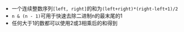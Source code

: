 - 一个连续整数序列`[left, right]`的和为`(left+right)*(right-left+1)/2`
- `n & (n - 1)`可用于快速去除二进制n的最末尾的1
- 任何大于1的数都可以使用2或3相乘后的和得到

